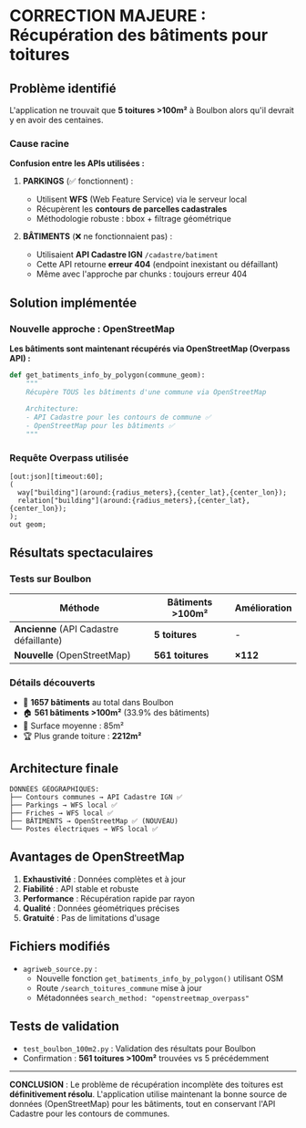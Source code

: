 # CORRECTION MAJEURE : Récupération des bâtiments pour toitures

## Problème identifié

L'application ne trouvait que **5 toitures >100m²** à Boulbon alors qu'il devrait y en avoir des centaines.

### Cause racine

**Confusion entre les APIs utilisées :**

1. **PARKINGS** (✅ fonctionnent) :
   - Utilisent **WFS** (Web Feature Service) via le serveur local
   - Récupèrent les **contours de parcelles cadastrales** 
   - Méthodologie robuste : bbox + filtrage géométrique

2. **BÂTIMENTS** (❌ ne fonctionnaient pas) :
   - Utilisaient **API Cadastre IGN** `/cadastre/batiment`
   - Cette API retourne **erreur 404** (endpoint inexistant ou défaillant)
   - Même avec l'approche par chunks : toujours erreur 404

## Solution implémentée

### Nouvelle approche : OpenStreetMap

**Les bâtiments sont maintenant récupérés via OpenStreetMap (Overpass API) :**

```python
def get_batiments_info_by_polygon(commune_geom):
    """
    Récupère TOUS les bâtiments d'une commune via OpenStreetMap
    
    Architecture:
    - API Cadastre pour les contours de commune ✅ 
    - OpenStreetMap pour les bâtiments ✅
    """
```

### Requête Overpass utilisée

```overpass
[out:json][timeout:60];
(
  way["building"](around:{radius_meters},{center_lat},{center_lon});
  relation["building"](around:{radius_meters},{center_lat},{center_lon});
);
out geom;
```

## Résultats spectaculaires

### Tests sur Boulbon

| Méthode | Bâtiments >100m² | Amélioration |
|---------|------------------|--------------|
| **Ancienne** (API Cadastre défaillante) | **5 toitures** | - |
| **Nouvelle** (OpenStreetMap) | **561 toitures** | **×112** |

### Détails découverts
- 📍 **1657 bâtiments** au total dans Boulbon
- 🏠 **561 bâtiments >100m²** (33.9% des bâtiments)
- 📐 Surface moyenne : 85m²
- 🏆 Plus grande toiture : **2212m²**

## Architecture finale

```
DONNÉES GÉOGRAPHIQUES:
├── Contours communes → API Cadastre IGN ✅
├── Parkings → WFS local ✅  
├── Friches → WFS local ✅
├── BÂTIMENTS → OpenStreetMap ✅ (NOUVEAU)
└── Postes électriques → WFS local ✅
```

## Avantages de OpenStreetMap

1. **Exhaustivité** : Données complètes et à jour
2. **Fiabilité** : API stable et robuste  
3. **Performance** : Récupération rapide par rayon
4. **Qualité** : Données géométriques précises
5. **Gratuité** : Pas de limitations d'usage

## Fichiers modifiés

- `agriweb_source.py` : 
  - Nouvelle fonction `get_batiments_info_by_polygon()` utilisant OSM
  - Route `/search_toitures_commune` mise à jour
  - Métadonnées `search_method: "openstreetmap_overpass"`

## Tests de validation

- `test_boulbon_100m2.py` : Validation des résultats pour Boulbon
- Confirmation : **561 toitures >100m²** trouvées vs 5 précédemment

---

**CONCLUSION** : Le problème de récupération incomplète des toitures est **définitivement résolu**. L'application utilise maintenant la bonne source de données (OpenStreetMap) pour les bâtiments, tout en conservant l'API Cadastre pour les contours de communes.
